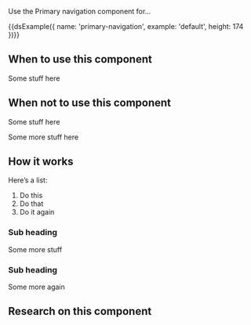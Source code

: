 Use the Primary navigation component for...

{{dsExample({
  name: 'primary-navigation',
  example: 'default',
  height: 174
})}}

## When to use this component

Some stuff here

## When not to use this component

Some stuff here

Some more stuff here

## How it works

Here’s a list:

1. Do this
2. Do that
3. Do it again

### Sub heading

Some more stuff

### Sub heading

Some more again

## Research on this component